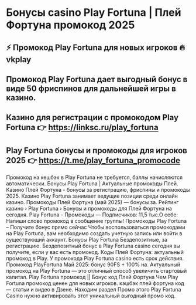# Бонусы casino Play Fortuna | Плей Фортуна промокод 2025

## ⚡️ Промокод Play Fortuna для новых игроков 🔥 vkplay

## Промокод Play Fortuna дает выгодный бонус в виде 50 фриспинов для дальнейшей игры в казино.

## Казино для регистрации с промокодом Play Fortuna 👉 https://linksc.ru/play_fortuna
## Play Fortuna бонусы и промокоды для игроков 2025 👉 https://t.me/play_fortuna_promocode



Промокод на кешбэк в Play Fortuna не требуется, баллы начисляются автоматически. Бонусы Play Fortuna | Актуальные промокоды Плей. Казино Плей Фортуна - бонусы за регистрацию, фриспины и промокоды 2025. Казино Play Fortuna занимает ведущие позиции среди онлайн казино.
Промокоды Плей Фортуна (май 2025) — бонусы за. Рейтинг казино › Play Fortuna › Бонусы и промокоды для Плей Фортуна на сегодня.
Play Fortuna - Промокоды — Подписчиков: 11,5 тыс.О себе: Напиши слово промокод в сообщение группы!
Промокоды Play Fortuna – Получите бонус прямо сейчас Чтобы воспользоваться промокодами на Play Fortuna, вам необходимо создать учетную запись или войти в существующий аккаунт.
Бонусы Play Fortuna Бездепозитные, за регистрацию. Бездепозитный бонус в Play Fortuna casino сегодня вы получите, если у вас есть промокод.
Коды Плей Фортуна: актуальный промокод в Play. У промокода Play Fortuna casino есть срок действия.
Промокод PlayFortuna Май 2025: бонус 90FS + 100% на. Актуальный промокод на Play Fortuna — это отличный способ увеличить стартовый капитал.
Play Fortuna промокод || Бонус код Плей Фортуна Чем Play Fortuna промокод ценен для новых игроков.
кэшбэк плей фортуна код — статьи и видео в Дзене. Находим раздел Промо этого Play Fortuna Casino нужно активировать этот уникальный выгодный промо код.
